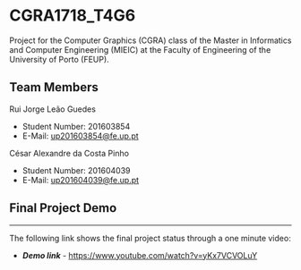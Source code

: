 # CGRA1718_T4G6

Project for the Computer Graphics (CGRA) class of the Master in Informatics and Computer Engineering (MIEIC) at the Faculty of Engineering of the University of Porto (FEUP). 


## Team Members 


Rui Jorge Leão Guedes <br>
* Student Number: 201603854
* E-Mail: up201603854@fe.up.pt

César Alexandre da Costa Pinho <br>
* Student Number: 201604039
* E-Mail: up201604039@fe.up.pt 


## Final Project Demo 
-----
  The following link shows the final project status through a one minute video:
  
  * **_Demo link_** - https://www.youtube.com/watch?v=yKx7VCVOLuY
